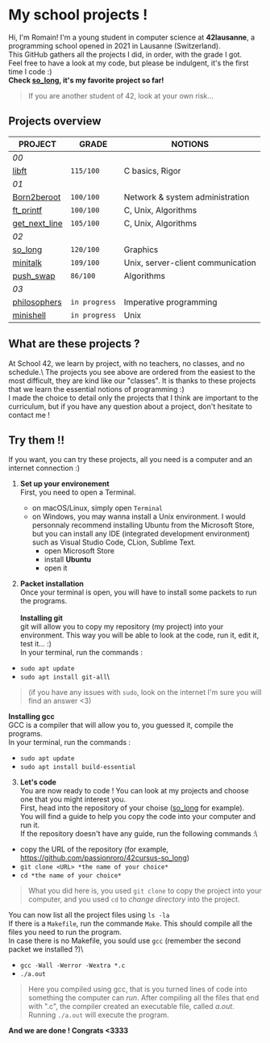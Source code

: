 # My school projects !

Hi, I'm Romain! I'm a young student in computer science at **42lausanne**, a programming school opened in 2021 in Lausanne (Switzerland).\
This GitHub gathers all the projects I did, in order, with the grade I got.\
Feel free to have a look at my code, but please be indulgent, it's the first time I code :)\
**Check [so_long](https://github.com/passionroro/42cursus-so_long), it's my favorite project so far!**
> If you are another student of 42, look at your own risk...

## Projects overview

|PROJECT	|GRADE	|NOTIONS	|
|-----------|-------|-----------|
|_00_
|[libft](https://github.com/passionroro/42cursus-libft)							|`115/100`	|C basics, Rigor	|
|_01_																						 
|[Born2beroot](https://github.com/passionroro/42cursus-Born2beroot)				|`100/100`	|Network & system administration	|
|[ft_printf](https://github.com/passionroro/42cursus-ft_printf)					|`100/100`	|C, Unix, Algorithms	|
|[get_next_line](https://github.com/passionroro/42curses-get_next_line)			|`105/100`	|C, Unix, Algorithms	|
|_02_          ||
|[so_long](https://github.com/passionroro/42cursus-so_long)						|`120/100`	|Graphics	|
|[minitalk](https://github.com/passionroro/42cursus-minitalk)					|`109/100`	|Unix, server-client communication	|
|[push_swap](https://github.com/passionroro/42cursus-push_swap)					|`86/100`	|Algorithms	|
|_03_          ||
|[philosophers](https://github.com/passionroro/42cursus-philosophers)					|`in progress`	|Imperative programming		|
|[minishell](https://github.com/passionroro/42cursus-minishell)					|`in progress`	|Unix		|


## What are these projects ?

At School 42, we learn by project, with no teachers, no classes, and no schedule.\ 
The projects you see above are ordered from the easiest to the most difficult, they are kind like our "classes". It is thanks to these projects that we learn the essential notions of programming :)\
I made the choice to detail only the projects that I think are important to the curriculum, but if you have any question about a project, don't hesitate to contact me !

## Try them !!

If you want, you can try these projects, all you need is a computer and an internet connection :)

1) **Set up your environement**\
First, you need to open a Terminal.
	- on macOS/Linux, simply open `Terminal`
	- on Windows, you may wanna install a Unix environment. I would personnaly recommend installing Ubuntu from the Microsoft Store, but you can install any IDE (integrated development environment) such as Visual Studio Code, CLion, Sublime Text.
		- open Microsoft Store
		- install **Ubuntu**
		- open it

2) **Packet installation**\
Once your terminal is open, you will have to install some packets to run the programs.\
\
**Installing git**\
git will allow you to copy my repository (my project) into your environment. This way you will be able to look at the code, run it, edit it, test it... :)\
In your terminal, run the commands : 
 - `sudo apt update`
 - `sudo apt install git-all`\
> (if you have any issues with `sudo`, look on the internet I'm sure you will find an answer <3)

**Installing gcc**\
GCC is a compiler that will allow you to, you guessed it, compile the programs.\
In your terminal, run the commands : 
 - `sudo apt update`
 - `sudo apt install build-essential`

3) **Let's code**\
You are now ready to code ! You can look at my projects and choose one that you might interest you.\
First, head into the repository of your choise ([so_long](https://github.com/passionroro/42cursus-so_long) for example).\
You will find a guide to help you copy the code into your computer and run it.\
If the repository doesn't have any guide, run the following commands :\
 - copy the URL of the repository (for example, https://github.com/passionroro/42cursus-so_long)
 - `git clone <URL> *the name of your choice*`
 - `cd *the name of your choice*`
> What you did here is, you used `git clone` to copy the project into your computer, and you used `cd` to *change directory* into the project.

You can now list all the  project files using `ls -la`\
If there is a `Makefile`, run the commande `Make`. This should compile all the files you need to run the program.\
In case there is no Makefile, you sould use `gcc` (remember the second packet we installed ?)\
 - `gcc -Wall -Werror -Wextra *.c`
 - `./a.out`
> Here you compiled using gcc, that is you turned lines of code into something the computer can *run*. After compiling all the files that end with ".c", the compiler created an executable file, called *a.out*. Running `./a.out` will execute the program.

**And we are done ! Congrats <3333**

